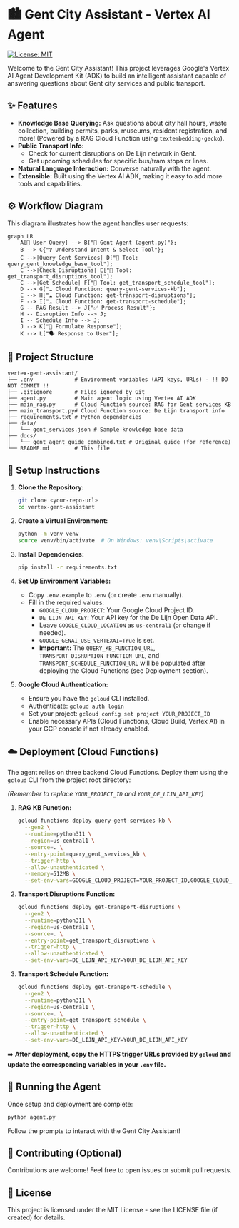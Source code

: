 # 🏙️ Gent City Assistant - Vertex AI Agent

[![License: MIT](https://img.shields.io/badge/License-MIT-yellow.svg)](https://opensource.org/licenses/MIT)

Welcome to the Gent City Assistant! This project leverages Google's Vertex AI Agent Development Kit (ADK) to build an intelligent assistant capable of answering questions about Gent city services and public transport.

## ✨ Features

*   **Knowledge Base Querying:** Ask questions about city hall hours, waste collection, building permits, parks, museums, resident registration, and more! (Powered by a RAG Cloud Function using `textembedding-gecko`).
*   **Public Transport Info:**
    *   Check for current disruptions on De Lijn network in Gent.
    *   Get upcoming schedules for specific bus/tram stops or lines.
*   **Natural Language Interaction:** Converse naturally with the agent.
*   **Extensible:** Built using the Vertex AI ADK, making it easy to add more tools and capabilities.

## ⚙️ Workflow Diagram

This diagram illustrates how the agent handles user requests:

```mermaid
graph LR
    A[👤 User Query] --> B{"🤖 Gent Agent (agent.py)"};
    B --> C{"❓ Understand Intent & Select Tool"};
    C -->|Query Gent Services| D["🔨 Tool: query_gent_knowledge_base_tool"];
    C -->|Check Disruptions| E["🔨 Tool: get_transport_disruptions_tool"];
    C -->|Get Schedule| F["🔨 Tool: get_transport_schedule_tool"];
    D --> G["☁️ Cloud Function: query-gent-services-kb"];
    E --> H["☁️ Cloud Function: get-transport-disruptions"];
    F --> I["☁️ Cloud Function: get-transport-schedule"];
    G -- RAG Result --> J{"✅ Process Result"};
    H -- Disruption Info --> J;
    I -- Schedule Info --> J;
    J --> K["💬 Formulate Response"];
    K --> L["🗣️ Response to User"];
```

## 📁 Project Structure

```
vertex-gent-assistant/
├── .env             # Environment variables (API keys, URLs) - !! DO NOT COMMIT !!
├── .gitignore       # Files ignored by Git
├── agent.py         # Main agent logic using Vertex AI ADK
├── main_rag.py      # Cloud Function source: RAG for Gent services KB
├── main_transport.py# Cloud Function source: De Lijn transport info
├── requirements.txt # Python dependencies
├── data/
│   └── gent_services.json # Sample knowledge base data
├── docs/
│   └── gent_agent_guide_combined.txt # Original guide (for reference)
└── README.md        # This file
```

## 🚀 Setup Instructions

1.  **Clone the Repository:**
    ```bash
    git clone <your-repo-url>
    cd vertex-gent-assistant
    ```

2.  **Create a Virtual Environment:**
    ```bash
    python -m venv venv
    source venv/bin/activate  # On Windows: venv\Scripts\activate
    ```

3.  **Install Dependencies:**
    ```bash
    pip install -r requirements.txt
    ```

4.  **Set Up Environment Variables:**
    *   Copy `.env.example` to `.env` (or create `.env` manually).
    *   Fill in the required values:
        *   `GOOGLE_CLOUD_PROJECT`: Your Google Cloud Project ID.
        *   `DE_LIJN_API_KEY`: Your API key for the De Lijn Open Data API.
        *   Leave `GOOGLE_CLOUD_LOCATION` as `us-central1` (or change if needed).
        *   `GOOGLE_GENAI_USE_VERTEXAI=True` is set.
        *   **Important:** The `QUERY_KB_FUNCTION_URL`, `TRANSPORT_DISRUPTION_FUNCTION_URL`, and `TRANSPORT_SCHEDULE_FUNCTION_URL` will be populated after deploying the Cloud Functions (see Deployment section).

5.  **Google Cloud Authentication:**
    *   Ensure you have the `gcloud` CLI installed.
    *   Authenticate: `gcloud auth login`
    *   Set your project: `gcloud config set project YOUR_PROJECT_ID`
    *   Enable necessary APIs (Cloud Functions, Cloud Build, Vertex AI) in your GCP console if not already enabled.

## ☁️ Deployment (Cloud Functions)

The agent relies on three backend Cloud Functions. Deploy them using the `gcloud` CLI from the project root directory:

*(Remember to replace `YOUR_PROJECT_ID` and `YOUR_DE_LIJN_API_KEY`)*

1.  **RAG KB Function:**
    ```bash
    gcloud functions deploy query-gent-services-kb \
      --gen2 \
      --runtime=python311 \
      --region=us-central1 \
      --source=. \
      --entry-point=query_gent_services_kb \
      --trigger-http \
      --allow-unauthenticated \
      --memory=512MB \
      --set-env-vars=GOOGLE_CLOUD_PROJECT=YOUR_PROJECT_ID,GOOGLE_CLOUD_LOCATION=us-central1
    ```

2.  **Transport Disruptions Function:**
    ```bash
    gcloud functions deploy get-transport-disruptions \
      --gen2 \
      --runtime=python311 \
      --region=us-central1 \
      --source=. \
      --entry-point=get_transport_disruptions \
      --trigger-http \
      --allow-unauthenticated \
      --set-env-vars=DE_LIJN_API_KEY=YOUR_DE_LIJN_API_KEY
    ```

3.  **Transport Schedule Function:**
    ```bash
    gcloud functions deploy get-transport-schedule \
      --gen2 \
      --runtime=python311 \
      --region=us-central1 \
      --source=. \
      --entry-point=get_transport_schedule \
      --trigger-http \
      --allow-unauthenticated \
      --set-env-vars=DE_LIJN_API_KEY=YOUR_DE_LIJN_API_KEY
    ```

➡️ **After deployment, copy the HTTPS trigger URLs provided by `gcloud` and update the corresponding variables in your `.env` file.**

## 💬 Running the Agent

Once setup and deployment are complete:

```bash
python agent.py
```

Follow the prompts to interact with the Gent City Assistant!

## 🤝 Contributing (Optional)

Contributions are welcome! Feel free to open issues or submit pull requests.

## 📜 License

This project is licensed under the MIT License - see the LICENSE file (if created) for details.
